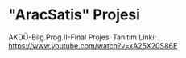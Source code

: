 # "AracSatis" Projesi
AKDÜ-Bilg.Prog.II-Final Projesi
Tanıtım Linki: https://www.youtube.com/watch?v=xA25X20S86E
